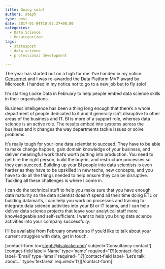 ```yaml
---
title: Going solo!
authors: steph
type: post
date: 2017-01-04T10:02:37+00:00
categories:
  - Data Science
  - Uncategorized
tags:
  - statuspost
  - data science
  - professional development

---
```

The year has started out on a high for me. I&#8217;ve handed in my notice [Censornet][1] and I was re-awarded the Data Platform MVP award by Microsoft. I handed in my notice not to go to a new job but to fly solo!

I&#8217;m starting Locke Data in February to help people embed data science skills in their organisations.

Business intelligence has been a thing long enough that there&#8217;s a whole department of people dedicated to it and it generally isn&#8217;t disruptive to other areas of the business and IT. BI is more of a support role, whereas data science is an active role. The results embed into systems across the business and it changes the way departments tackle issues or solve problems.

It&#8217;s really tough for your lone data scientist to succeed. They have to be able to make change happen, gain domain knowledge of your business, and deliver meaningful work that&#8217;s worth putting into production. You need to get hire the right person, build the buy-in, and restructure processes so they can succeed. Building up your BI people into data scientists is even harder as they have to be upskilled in new techs, new concepts, and you have to do all the things needed to help ensure they can be disruptive. Tackling all these challenges is where I come in.

I can do the technical stuff to help you make sure that you have enough data maturity so the data scientist doesn&#8217;t spend all their time doing ETL or building datamarts, I can help you work on processes and training to integrate data science activities into your BI or IT teams, and I can help deliver data science projects that leave your analytical staff more knowledgeable and self-sufficient. I want to help you bring data science activities into your company successfully.

I&#8217;ll be available from February onwards so if you&#8217;d like to talk about your current struggles with data, get in touch.

\[contact-form to=&#8217;steph@itsalocke.com&#8217; subject=&#8217;Consultancy contact&#8217;\]\[contact-field label=&#8217;Name&#8217; type=&#8217;name&#8217; required=&#8217;1&#8217;/\]\[contact-field label=&#8217;Email&#8217; type=&#8217;email&#8217; required=&#8217;1&#8217;/\]\[contact-field label=&#8217;Let&#8217;s talk about&#8230;&#8217; type=&#8217;textarea&#8217; required=&#8217;1&#8217;/\][/contact-form]

 [1]: https://www.censornet.com/